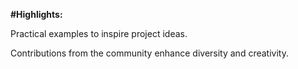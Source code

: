 **#Highlights:**

Practical examples to inspire project ideas.

Contributions from the community enhance diversity and creativity.

